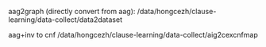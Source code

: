 aag2graph (directly convert from aag):
/data/hongcezh/clause-learning/data-collect/data2dataset

aag+inv to cnf
/data/hongcezh/clause-learning/data-collect/aig2cexcnfmap